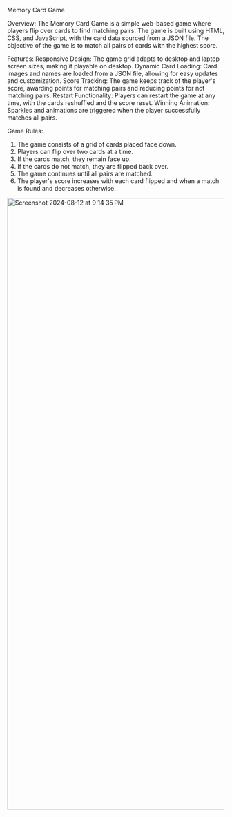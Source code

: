 Memory Card Game

Overview:
The Memory Card Game is a simple web-based game where players flip over cards to find matching pairs. The game is built using HTML, CSS, and JavaScript, with the card data sourced from a JSON file. The objective of the game is to match all pairs of cards with the highest score.

Features:
Responsive Design: The game grid adapts to desktop and laptop screen sizes, making it playable on desktop.
Dynamic Card Loading: Card images and names are loaded from a JSON file, allowing for easy updates and customization.
Score Tracking: The game keeps track of the player's score, awarding points for matching pairs and reducing points for not matching pairs.
Restart Functionality: Players can restart the game at any time, with the cards reshuffled and the score reset.
Winning Animation: Sparkles and animations are triggered when the player successfully matches all pairs.

Game Rules:

1. The game consists of a grid of cards placed face down.
2. Players can flip over two cards at a time.
3. If the cards match, they remain face up.
4. If the cards do not match, they are flipped back over.
5. The game continues until all pairs are matched.
6. The player's score increases with each card flipped and when a match is found and decreases otherwise.

<img width="1416" alt="Screenshot 2024-08-12 at 9 14 35 PM" src="https://github.com/user-attachments/assets/5709abe3-8cdd-4612-a17e-7940a8a09587">
